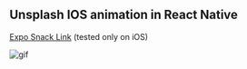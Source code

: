 ## Unsplash IOS animation in React Native 
[Expo Snack Link](https://snack.expo.io/@ahmedlhanafy/unsplash-animation) (tested only on iOS)

![gif](https://media.giphy.com/media/1Ag2CI939x8gifASPM/giphy.gif)
